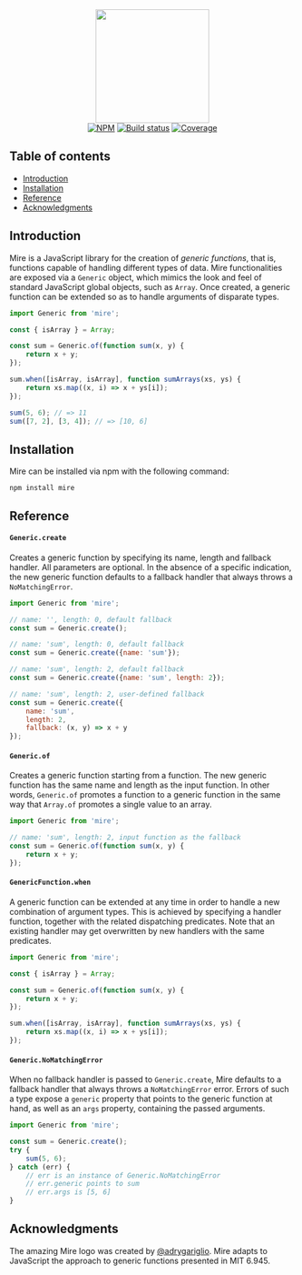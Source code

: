<div align="center">
    <img src="https://www.dropbox.com/s/8ti7tq6b3o0mzgc/mire.png?raw=1" width="200"/>
</div>

<div align="center">
  <a href="https://www.npmjs.com/package/mire"><img alt="NPM" src="https://badgen.net/npm/v/mire"/></a>
  <a href="https://github.com/iliocatallo/mire/actions/workflows/ci.yml"><img alt="Build status" src="https://github.com/iliocatallo/mire/actions/workflows/ci.yml/badge.svg"/></a>
  <a href="https://coveralls.io/github/iliocatallo/mire"><img alt="Coverage" src="https://coveralls.io/repos/github/iliocatallo/mire/badge.svg?branch=master"/></a>
</div>

## Table of contents

- [Introduction](#introduction)
- [Installation](#installation)
- [Reference](#reference)
- [Acknowledgments](#acknowledgments)

## Introduction

Mire is a JavaScript library for the creation of _generic functions_, that is, functions capable of handling different types of data. Mire functionalities are exposed via a `Generic` object, which mimics the look and feel of standard JavaScript global objects, such as `Array`. Once created, a generic function can be extended so as to handle arguments of disparate types.

```javascript
import Generic from 'mire';

const { isArray } = Array;

const sum = Generic.of(function sum(x, y) {
    return x + y;
});

sum.when([isArray, isArray], function sumArrays(xs, ys) {
    return xs.map((x, i) => x + ys[i]);
});

sum(5, 6); // => 11
sum([7, 2], [3, 4]); // => [10, 6]
```

## Installation

Mire can be installed via npm with the following command:

```
npm install mire
```

## Reference

#### `Generic.create`

Creates a generic function by specifying its name, length and fallback handler. All parameters are optional. In the absence of a specific indication, the new generic function defaults to a fallback handler that always throws a `NoMatchingError`.

```javascript
import Generic from 'mire';

// name: '', length: 0, default fallback
const sum = Generic.create();

// name: 'sum', length: 0, default fallback
const sum = Generic.create({name: 'sum'});

// name: 'sum', length: 2, default fallback
const sum = Generic.create({name: 'sum', length: 2});

// name: 'sum', length: 2, user-defined fallback
const sum = Generic.create({
    name: 'sum',
    length: 2,
    fallback: (x, y) => x + y
});
```

#### `Generic.of`

Creates a generic function starting from a function. The new generic function has the same name and length as the input function. In other words, `Generic.of` promotes a function to a generic function in the same way that `Array.of` promotes a single value to an array.

```javascript
import Generic from 'mire';

// name: 'sum', length: 2, input function as the fallback
const sum = Generic.of(function sum(x, y) {
    return x + y;
});
```

#### `GenericFunction.when`

A generic function can be extended at any time in order to handle a new combination of argument types. This is achieved by specifying a handler function, together with the related dispatching predicates. Note that an existing handler may get overwritten by new handlers with the same predicates.

```javascript
import Generic from 'mire';

const { isArray } = Array;

const sum = Generic.of(function sum(x, y) {
    return x + y;
});

sum.when([isArray, isArray], function sumArrays(xs, ys) {
    return xs.map((x, i) => x + ys[i]);
});
```

#### `Generic.NoMatchingError`

When no fallback handler is passed to `Generic.create`, Mire defaults to a fallback handler that always throws a `NoMatchingError` error. Errors of such a type expose a `generic` property that points to the generic function at hand, as well as an `args` property, containing the passed arguments.

```javascript
import Generic from 'mire';

const sum = Generic.create();
try {
    sum(5, 6);
} catch (err) {
    // err is an instance of Generic.NoMatchingError
    // err.generic points to sum
    // err.args is [5, 6]
}
```

## Acknowledgments

The amazing Mire logo was created by [@adrygariglio](https://github.com/adrygariglio). Mire adapts to JavaScript the approach to generic functions presented in MIT 6.945.
